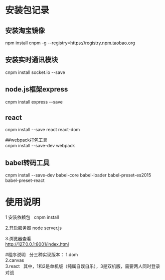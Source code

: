 # 安装包记录  
## 安装淘宝镜像 
npm install cnpm -g --registry=https://registry.npm.taobao.org

## 安装实时通讯模块   
cnpm install socket.io --save  

## node.js框架express  
cnpm install express --save

## react    
cnpm install --save react react-dom

##webpack打包工具  
cnpm install --save-dev webpack

## babel转码工具   
cnpm install --save-dev babel-core babel-loader babel-preset-es2015 babel-preset-react

# 使用说明  
1 安装依赖包  
cnpm install  

2.开启服务器
node server.js

3.浏览器查看  
http://127.0.0.1:8001/index.html

#程序说明  
分三种实现版本：
1.dom  
2.canvas  
3.react  
其中，1和2是单机版（纯属自娱自乐），3是双机版，需要两人同时登录对战 










    
















